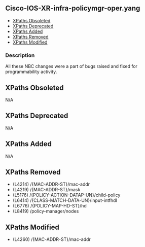 ## Cisco-IOS-XR-infra-policymgr-oper.yang

- [XPaths Obsoleted](#xpaths-obsoleted)
- [XPaths Deprecated](#xpaths-deprecated)
- [XPaths Added](#xpaths-added)
- [XPaths Removed](#xpaths-removed)
- [XPaths Modified](#xpaths-modified)

### Description

All these NBC changes were a part of bugs raised and fixed for programmability activity.

## XPaths Obsoleted

N/A

## XPaths Deprecated

N/A

## XPaths Added

N/A

## XPaths Removed

- (L4214)	/{MAC-ADDR-ST}/mac-addr
- (L4219)	/{MAC-ADDR-ST}/mask
- (L5176)	/{POLICY-ACTION-DATAP-UN}/child-policy
- (L6414)	/{CLASS-MATCH-DATA-UN}/input-intfhdl
- (L6776)	/{POLICY-MAP-HD-ST}/hd
- (L8419)	/policy-manager/nodes

## XPaths Modified

- (L4260)	/{MAC-ADDR-ST}/mac-addr

